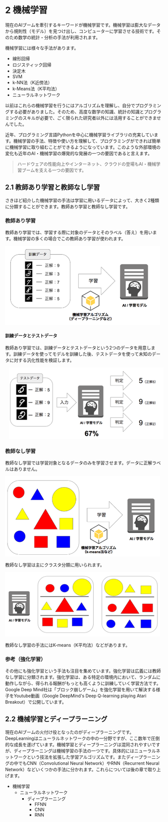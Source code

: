 # 2 機械学習

現在のAIブームを牽引するキーワードが機械学習です。機械学習は膨大なデータから規則性（モデル）を見つけ出し、コンピューターに学習させる技術です。そのため数学の統計・分析の手法が利用されます。

機械学習には様々な手法があります。

+ 線形回帰
+ ロジスティック回帰
+ 決定木
+ SVM
+ k-NN法（K近傍法）
+ k-Means法（K平均法）
+ ニューラルネットワーク

以前はこれらの機械学習を行うにはアルゴリズムを理解し、自分でプログラミングする必要がありました。そのため、高度な数学の知識、統計の知識とプログラミングのスキルが必要で、ごく限られた研究者以外には活用することができませんでした。

近年、プログラミング言語Pythonを中心に機械学習ライブラリの充実しています。機械学習の手法、特徴や使い方を理解して、プログラミングができれば簡単に機械学習に取り組むことができるようになっています。このような外部環境の変化も近年のAI・機械学習の爆発的な発展の一つの要因であると言えます。

> ハードウェアの性能向上やインターネット、クラウドの登場もAI・機械学習ブームを支える一つの要因です。

<div style="page-break-before:always"></div>

## 2.1 教師あり学習と教師なし学習

さきほど紹介した機械学習の手法は学習に用いるデータによって、大きく2種類に分類することができます。教師あり学習と教師なし学習です。

### 教師あり学習

教師あり学習では、学習する際に対象のデータとそのラベル（答え）を用います。機械学習の多くの場合でこの教師あり学習が使われます。


<img src="img/02_02.png" width="500px">


#### 訓練データとテストデータ

教師あり学習では、訓練データとテストデータという2つのデータを用意します。訓練データを使ってモデルを訓練した後、テストデータを使って未知のデータに対する汎化性能を検証します。

<img src="img/02_03.png" width="500px" style="margin-left:12px">

<div style="page-break-before:always"></div>


### 教師なし学習

教師なし学習では学習対象となるデータのみを学習させます。データに正解ラベルはありません。

<img src="img/02_04.png" width="500px">

教師なし学習は主にクラスタ分類に用いられます。

<img src="img/02_05.png" width="500px">

教師なし学習の手法にはK-means（K平均法）などがあります。

<div style="page-break-before:always"></div>


### 参考（強化学習）

その他にも強化学習という手法も注目を集めています。強化学習は広義には教師なし学習に分類されます。強化学習は、ある特定の環境内において、ランダムに動作しながら、得られる報酬がもっとも高くように訓練していく学習方法です。Google Deep Mind社は「ブロック崩しゲーム」を強化学習を用いて解決する様子をYoutube動画（Google DeepMind's Deep Q-learning playing Atari Breakout）で公開しています。

<div style="page-break-before:always"></div>


## 2.2 機械学習とディープラーニング

現在のAIブームの火付け役となったのがディープラーニングです。DeepLearningはニューラルネットワークの中の一分野ですが、ここ数年で圧倒的な成長を遂げています。機械学習とディープラーニングは混同されやすいですが、ディープラーニングは機械学習の手法の一つです。具体的にはニューラルネットワークという技法を拡張した学習アルゴリズムです。またディープラーニングの中でもCNN（Convolutional Neural Network）やRNN（Recurrent Neural Network）などいくつかの手法に分かれます。これらについては後の章で取り上げます。

+ 機械学習
  + ニューラルネットワーク
      + ディープラーニング
        + FFNN
        + CNN
        + RNN
